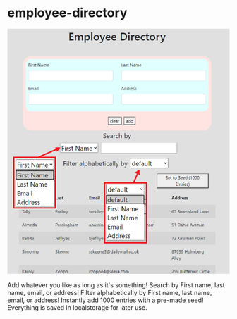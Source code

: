 # employee-directory
![Readme Image](readmeimg.png)

Add whatever you like as long as it's something! Search by First name, last name, email, or address! Filter alphabetically by First name, last name, email, or address! Instantly add 1000 entries with a pre-made seed! Everything is saved in localstorage for later use.